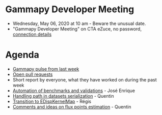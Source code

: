 # Gammapy Developer Meeting

* Wednesday, May 06, 2020 at 10 am  -  Beware the unusual date.
* "Gammapy Developer Meeting" on CTA eZuce, no password, [connection details](ezuce.txt)

# Agenda

* [Gammapy pulse from last week](https://github.com/gammapy/gammapy/pulse)
* [Open pull requests](https://github.com/gammapy/gammapy/pulls)
* Short report by everyone, what they have worked on during the past week
* [Automation of benchmarks and validations](BenchmarksValidations.pdf) - José Enrique
* [Handling path in datasets serialization](https://github.com/gammapy/gammapy/pull/2883) - Quentin 
* [Transition to EDispKernelMap](https://github.com/gammapy/gammapy/issues/2887) - Régis
* [Comments and ideas on flux points estimation](https://github.com/gammapy/gammapy/issues/2877) - Quentin
